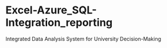 # Excel-Azure_SQL-Integration_reporting
Integrated Data Analysis System for University Decision-Making
